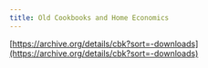 ```yaml
---
title: Old Cookbooks and Home Economics
---
```


[https://archive.org/details/cbk?sort=-downloads](https://archive.org/details/cbk?sort=-downloads)
